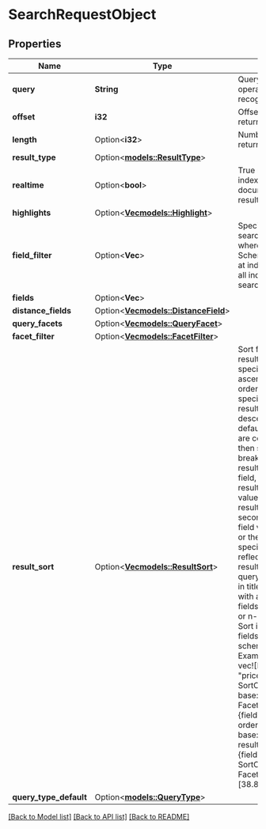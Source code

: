 # SearchRequestObject

## Properties

Name | Type | Description | Notes
------------ | ------------- | ------------- | -------------
**query** | **String** | Query string, search operators + - \"\" are recognized. | 
**offset** | **i32** | Offset of search results to return. | 
**length** | Option<**i32**> | Number of search results to return. | [optional]
**result_type** | Option<[**models::ResultType**](ResultType.md)> |  | [optional]
**realtime** | Option<**bool**> | True realtime search: include indexed, but uncommitted documents into search results. | [optional]
**highlights** | Option<[**Vec<models::Highlight>**](Highlight.md)> |  | [optional]
**field_filter** | Option<**Vec<String>**> | Specify field names where to search at querytime, whereas SchemaField.indexed is set at indextime. If empty then all indexed fields are searched. | [optional]
**fields** | Option<**Vec<String>**> |  | [optional]
**distance_fields** | Option<[**Vec<models::DistanceField>**](DistanceField.md)> |  | [optional]
**query_facets** | Option<[**Vec<models::QueryFacet>**](QueryFacet.md)> |  | [optional]
**facet_filter** | Option<[**Vec<models::FacetFilter>**](FacetFilter.md)> |  | [optional]
**result_sort** | Option<[**Vec<models::ResultSort>**](ResultSort.md)> | Sort field and order:  Search results are sorted by the specified facet field, either in ascending or descending order. If no sort field is specified, then the search results are sorted by rank in descending order per default. Multiple sort fields are combined by a \"sort by, then sort by\"-method (\"tie-breaking\"-algorithm). The results are sorted by the first field, and only for those results where the first field value is identical (tie) the results are sub-sorted by the second field, until the n-th field value is either not equal or the last field is reached. A special _score field (BM25x), reflecting how relevant the result is for a given search query (phrase match, match in title etc.) can be combined with any of the other sort fields as primary, secondary or n-th search criterium. Sort is only enabled on facet fields that are defined in schema at create_index!  Examples: - result_sort = vec![ResultSort {field: \"price\".into(), order: SortOrder::Descending, base: FacetValue::None},ResultSort {field: \"language\".into(), order: SortOrder::Ascending, base: FacetValue::None}]; - result_sort = vec![ResultSort {field: \"location\".into(),order: SortOrder::Ascending, base: FacetValue::Point(vec![38.8951, -77.0364])}]; | [optional]
**query_type_default** | Option<[**models::QueryType**](QueryType.md)> |  | [optional]

[[Back to Model list]](../README.md#documentation-for-models) [[Back to API list]](../README.md#documentation-for-api-endpoints) [[Back to README]](../README.md)


